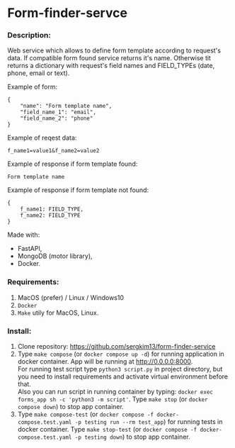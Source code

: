 # Form-finder-servce


### Description:
Web service which allows to define form template according to request's data. If compatible form found service returns it's name. Otherwise tit returns a dictionary with request's field names and FIELD_TYPEs (date, phone, email or text).


Example of form:
```
{
    "name": "Form template name",
    "field_name_1": "email",
    "field_name_2": "phone"
}
```

Example of reqest data:
```
f_name1=value1&f_name2=value2
```

Example of response if form template found:
```
Form template name
```
Example of response if form template not found:
```
{
    f_name1: FIELD_TYPE,
    f_name2: FIELD_TYPE
}
```

Made with:
- FastAPI,
- MongoDB (motor library),
- Docker.

### Requirements:
1. MacOS (prefer) / Linux / Windows10
2. `Docker`
3. `Make` utily for MacOS, Linux.

### Install:
1. Clone repository: https://github.com/sergkim13/form-finder-service
2. Type `make compose` (or `docker compose up -d`) for running application in docker container. App will be running at http://0.0.0.0:8000.   
For running test script type `python3 script.py` in project directory, but you need to install requirements and activate virtual environment before that.  
Also you can run script in running container by typing: `docker exec forms_app sh -c 'python3 -m script'`.
Type `make stop` (or `docker compose down`) to stop app container.  
3. Type `make compose-test` (or `docker compose -f docker-compose.test.yaml -p testing run --rm test_app`) for running tests in docker container. Type `make stop-test` (or `docker compose -f docker-compose.test.yaml -p testing down`) to stop app container.
